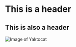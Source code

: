 # This is a header
## This is also a header
![Image of Yaktocat](https://octodex.github.com/images/yaktocat.png)
